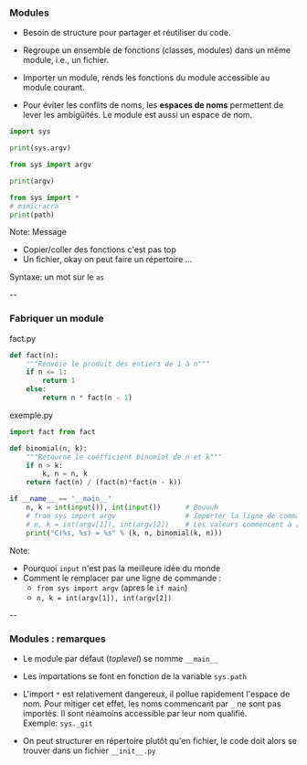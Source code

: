 ### Modules

- Besoin de structure pour partager et réutiliser du code.

- Regroupe un ensemble de fonctions (classes, modules) dans un même module, i.e., un fichier.

- Importer un module, rends les fonctions du module accessible au module courant.

- Pour éviter les conflits de noms, les **espaces de noms** permettent de lever
  les ambigüités. Le module est aussi un espace de nom.

<div class='half' style='width: 33%;'>

```python
import sys

print(sys.argv)
```

</div><div class='half' style='width: 33%;'>

```python
from sys import argv

print(argv)
```

</div><div class='half' style='width: 33%;'>

```python
from sys import *
# mimicracra
print(path)
```

</div>

Note:
Message
- Copier/coller des fonctions c'est pas top
- Un fichier, okay on peut faire un répertoire ...

Syntaxe: un mot sur le `as`

--

### Fabriquer un module

<a href='https://docs.python.org/3/tutorial/modules.html' class='ribbon ribbon-ref'></a>

fact.py <!-- .element: class="title" -->
```python
def fact(n):
    """Renvoie le produit des entiers de 1 à n"""
    if n <= 1:
        return 1
    else:
        return n * fact(n - 1)
```

exemple.py <!-- .element: class="title" -->
```python
import fact from fact

def binomial(n, k):
    """Retourne le coéfficient binomial de n et k"""
    if n > k:
        k, n = n, k
    return fact(n) / (fact(n)*fact(n - k))

if __name__ == '__main__'
    n, k = int(input()), int(input())      # Bouuuh
    # from sys import argv                 # Importer la ligne de commande
    # n, k = int(argv[1]), int(argv[2])    # Les valeurs commencent à [1:]
    print("C(%s, %s) = %s" % (k, n, binomial(k, n)))

```

Note:
- Pourquoi `input` n'est pas la meilleure idée du monde
- Comment le remplacer par une ligne de commande :
  - `from sys import argv` (apres le `if main`)
  - `n, k = int(argv[1]), int(argv[2])`

--

### Modules : remarques

- Le module par défaut (*toplevel*) se nomme `__main__`

- Les importations se font en fonction de la variable `sys.path`

- L'import `*` est relativement dangereux, il pollue rapidement l'espace de
  nom. Pour mitiger cet effet, les noms commencant par `_` ne sont pas
  importés. Il sont néamoins accessible par leur nom qualifié. \
  Exemple: `sys._git`

- On peut structurer en répertoire plutôt qu'en fichier, le code doit alors se
  trouver dans un fichier `__init__.py`
